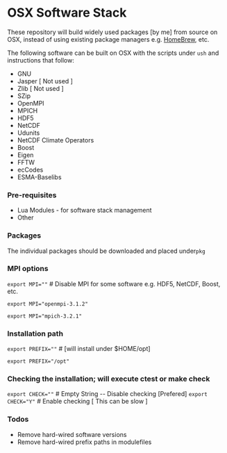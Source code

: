 # OSX Software Stack

These repository will build widely used packages [by me] from source on OSX, instead of using existing package managers e.g. [HomeBrew](https://brew.sh/), etc.

The following software can be built on OSX with the scripts under `ush` and instructions that follow:
* GNU
* Jasper [ Not used ]
* Zlib [ Not used ]
* SZip
* OpenMPI
* MPICH
* HDF5
* NetCDF
* Udunits
* NetCDF Climate Operators
* Boost
* Eigen
* FFTW
* ecCodes
* ESMA-Baselibs

### Pre-requisites
* Lua Modules - for software stack management
* Other

### Packages
The individual packages should be downloaded and placed under`pkg`

### MPI options
`export MPI=""` # Disable MPI for some software e.g. HDF5, NetCDF, Boost, etc.

`export MPI="openmpi-3.1.2"`

`export MPI="mpich-3.2.1"`

### Installation path
`export PREFIX=""` # [will install under $HOME/opt]

`export PREFIX="/opt"`

### Checking the installation; will execute ctest or make check
`export CHECK=""` # Empty String -- Disable checking [Prefered]
`export CHECK="Y"` # Enable checking [ This can be slow ]

### Todos

 - Remove hard-wired software versions
 - Remove hard-wired prefix paths in modulefiles
